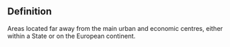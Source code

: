 ## Definition
Areas located far away from the main urban and economic centres, either within a State or on the European continent.